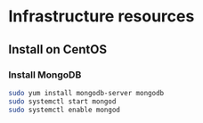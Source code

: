 # Infrastructure resources 

## Install on CentOS

### Install MongoDB

```sh
sudo yum install mongodb-server mongodb
sudo systemctl start mongod
sudo systemctl enable mongod
```
